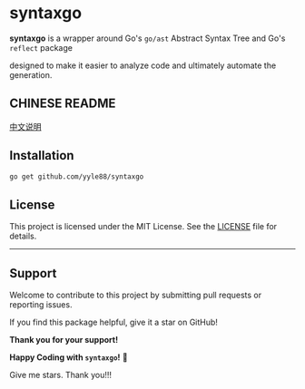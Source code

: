 # syntaxgo

**syntaxgo** is a wrapper around Go's `go/ast` Abstract Syntax Tree and Go's `reflect` package

designed to make it easier to analyze code and ultimately automate the generation.

## CHINESE README

[中文说明](README.zh.md)

## Installation

```bash
go get github.com/yyle88/syntaxgo
```

## License

This project is licensed under the MIT License. See the [LICENSE](LICENSE) file for details.

---

## Support

Welcome to contribute to this project by submitting pull requests or reporting issues.

If you find this package helpful, give it a star on GitHub!

**Thank you for your support!**

**Happy Coding with `syntaxgo`!** 🎉

Give me stars. Thank you!!!
